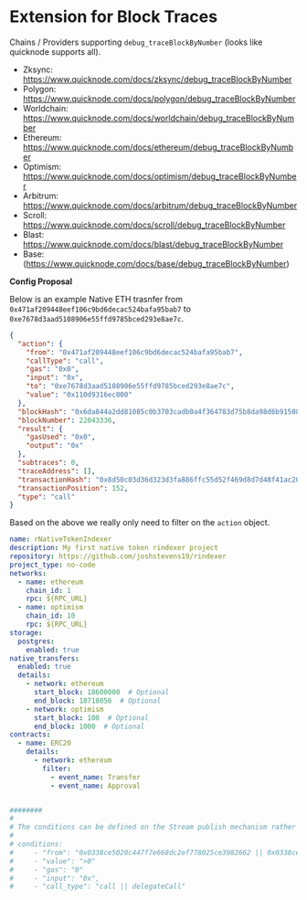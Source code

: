# Extension for Block Traces

Chains / Providers supporting `debug_traceBlockByNumber` (looks like quicknode supports all).

- Zksync: https://www.quicknode.com/docs/zksync/debug_traceBlockByNumber
- Polygon: https://www.quicknode.com/docs/polygon/debug_traceBlockByNumber
- Worldchain: https://www.quicknode.com/docs/worldchain/debug_traceBlockByNumber
- Ethereum: https://www.quicknode.com/docs/ethereum/debug_traceBlockByNumber 
- Optimism: https://www.quicknode.com/docs/optimism/debug_traceBlockByNumber
- Arbitrum: https://www.quicknode.com/docs/arbitrum/debug_traceBlockByNumber
- Scroll: https://www.quicknode.com/docs/scroll/debug_traceBlockByNumber
- Blast: https://www.quicknode.com/docs/blast/debug_traceBlockByNumber
- Base: (https://www.quicknode.com/docs/base/debug_traceBlockByNumber)

**Config Proposal**

Below is an example Native ETH trasnfer from `0x471af209448eef106c9bd6decac524bafa95bab7` to `0xe7678d3aad5108906e55ffd9785bced293e8ae7c`.

```json
{
  "action": {
    "from": "0x471af209448eef106c9bd6decac524bafa95bab7",
    "callType": "call",
    "gas": "0x0",
    "input": "0x",
    "to": "0xe7678d3aad5108906e55ffd9785bced293e8ae7c",
    "value": "0x110d9316ec000"
  },
  "blockHash": "0x6da844a2dd81085c0b3703cadb0a4f364783d75b8da98d6b915083b2b6b99bc9",
  "blockNumber": 22043336,
  "result": {
    "gasUsed": "0x0",
    "output": "0x"
  },
  "subtraces": 0,
  "traceAddress": [],
  "transactionHash": "0x8d50c03d36d323d3fa886ffc55d52f469d8d7d48f41ac201b9a033f60c29aa67",
  "transactionPosition": 152,
  "type": "call"
}
```

Based on the above we really only need to filter on the `action` object.

```yaml
name: rNativeTokenIndexer
description: My first native token rindexer project
repository: https://github.com/joshstevens19/rindexer
project_type: no-code
networks:
  - name: ethereum
    chain_id: 1
    rpc: ${RPC_URL}
  - name: optimism
    chain_id: 10
    rpc: ${RPC_URL}
storage:
  postgres:
    enabled: true
native_transfers:
  enabled: true
  details:
    - network: ethereum
      start_block: 18600000  # Optional
      end_block: 18718056  # Optional
    - network: optimism
      start_block: 100  # Optional
      end_block: 1000  # Optional
contracts:
  - name: ERC20
    details:
      - network: ethereum
        filter:
          - event_name: Transfer
          - event_name: Approval


########
#
# The conditions can be defined on the Stream publish mechanism rather than the ingest config.
# 
# conditions:
#     - "from": "0x0338ce5020c447f7e668dc2ef778025ce3982662 || 0x0338ce5020c447f7e668dc2ef778025ce398266d"
#     - "value": ">0"
#     - "gas": "0"
#     - "input": "0x",
#     - "call_type": "call || delegateCall"
```